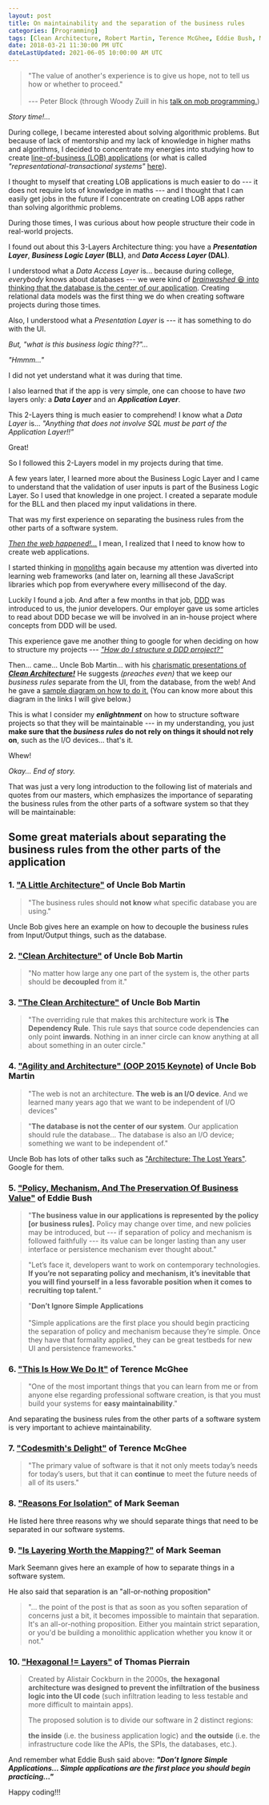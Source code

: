 ```yaml
---
layout: post
title: On maintainability and the separation of the business rules
categories: [Programming]
tags: [Clean Architecture, Robert Martin, Terence McGhee, Eddie Bush, Mark Seemann, Woody Zuill]
date: 2018-03-21 11:30:00 PM UTC
dateLastUpdated: 2021-06-05 10:00:00 AM UTC
---
```


<!-- January 22, 2018 -->
<!-- Updated June 5, 2021 6:00 PM Philippine Time -->


> "The value of another's experience is to give us hope, not to tell us how or whether to proceed." 
<br /><br />
--- Peter Block (through Woody Zuill in his [talk on mob programming.](https://www.youtube.com/watch?v=sLEsWB1wZMA))

_Story time!..._

During college, I became interested about solving algorithmic problems. But because of lack of mentorship and my lack of knowledge in higher maths and algorithms, I decided to concentrate my energies into studying how to create [line-of-business (LOB) applications](https://blogs.msdn.microsoft.com/dragoman/2007/07/19/what-is-a-lob-application/) (or what is called _"representational-transactional systems"_ [here](https://aryehoffman.com/entry/classifying-software/)).

I thought to myself that creating LOB applications is much easier to do --- it does not require lots of knowledge in maths --- and I thought that I can easily get jobs in the future if I concentrate on creating LOB apps rather than solving algorithmic problems.

During those times, I was curious about how people structure their code in real-world projects.

<!--more-->

I found out about this 3-Layers Architecture thing: you have a **_Presentation Layer_**, **_Business Logic Layer_ (BLL)**, and **_Data Access Layer_ (DAL)**.

I understood what a _Data Access Layer_ is... because during college, _everybody_ knows about databases --- we were kind of [_brainwashed_ :laughing: into thinking that the database is the center of our application](http://blog.cleancoder.com/uncle-bob/2012/05/15/NODB.html). Creating relational data models was the first thing we do when creating software projects during those times.

Also, I understood what a _Presentation Layer_ is --- it has something to do with the UI.

_But, "what is this business logic thing??"..._

_"Hmmm..."_

I did not yet understand what it was during that time.

I also learned that if the app is very simple, one can choose to have _two_ layers only: a **_Data Layer_** and an **_Application Layer_**.

This 2-Layers thing is much easier to comprehend! I know what a _Data Layer_ is... _"Anything that does not involve SQL must be part of the Application Layer!!"_

Great!

So I followed this 2-Layers model in my projects during that time.

A few years later, I learned more about the Business Logic Layer and I came to understand that the validation of user inputs is part of the Business Logic Layer. So I used that knowledge in one project. I created a separate module for the BLL and then placed my input validations in there.

That was my first experience on separating the business rules from the other parts of a software system.

[_Then the web happened!..._](https://youtu.be/0oGpWmS0aYQ?t=954) I mean, I realized that I need to know how to create web applications.

I started thinking in [monoliths](https://en.wikipedia.org/wiki/Monolithic_application) again because my attention was diverted into learning web frameworks (and later on, learning all these JavaScript libraries which pop from everywhere every millisecond of the day.

Luckily I found a job. And after a few months in that job, [DDD](https://en.wikipedia.org/wiki/Domain-driven_design) was introduced to us, the junior developers. Our employer gave us some articles to read about DDD becase we will be involved in an in-house project where concepts from DDD will be used.

<!-- 
That was my introduction to DDD.

I really liked the idea of using the Ubiquitous Language in our code, because you know, _"naming things"_ is one of the hardest things to do in programming. The Ubiquitous Language thing can greatly help on this problem.

I also liked this idea of tight collaboration between the programmers and the business people to produce the right product.

Also, the idea of bounded contexts... it makes things easier to manage. (I heard some say that this idea is similar to this _microservices_ thing).

And, most important of all (at least during my early years as a programmer), I had another thing to google for when deciding on how to structure my projects --- [_"How do I structure a DDD prroject?"_](https://www.google.com.ph/search?q=How+do+I+structure+a+DDD+prroject)
 -->

This experience gave me another thing to google for when deciding on how to structure my projects --- [_"How do I structure a DDD prroject?"_](https://www.google.com.ph/search?q=How+do+I+structure+a+DDD+prroject)

Then... came... Uncle Bob Martin... with his [charismatic presentations of **_Clean Architecture!_**](/2017/04/15/agility-and-architecture-by-uncle-bob-martin-oop-2015-keynote) He suggests _(preaches even)_ that we keep our _business rules_ separate from the UI, from the database, from the web! And he gave a [sample diagram on how to do it.](/images/2017/CleanArchitectureDesignByUncleBobMartin.png) (You can know more about this diagram in the links I will give below.)

This is what I consider my **_enlightnment_** on how to structure software projects so that they will be maintainable --- in my understanding, you just **make sure that the _business rules_ do not rely on things it should not rely on**, such as the I/O devices... that's it.

Whew!

_Okay... End of story._

That was just a very long introduction to the following list of materials and quotes from our masters, which emphasizes the importance of separating the business rules from the other parts of a software system so that they will be maintainable:


## Some great materials about separating the business rules from the other parts of the application

### 1. ["A Little Architecture"](http://blog.cleancoder.com/uncle-bob/2016/01/04/ALittleArchitecture.html) of Uncle Bob Martin

> "The business rules should **not know** what specific database you are using."

Uncle Bob gives here an example on how to decouple the business rules from Input/Output things, such as the database.


### 2. ["Clean Architecture"](http://blog.cleancoder.com/uncle-bob/2011/11/22/Clean-Architecture.html) of Uncle Bob Martin

> "No matter how large any one part of the system is, the other parts should be **decoupled** from it."


### 3. ["The Clean Architecture"](http://blog.cleancoder.com/uncle-bob/2012/08/13/the-clean-architecture.html) of Uncle Bob Martin

> "The overriding rule that makes this architecture work is **The Dependency Rule**. This rule says that source code dependencies can only point **inwards**. Nothing in an inner circle can know anything at all about something in an outer circle."


### 4. ["Agility and Architecture" (OOP 2015 Keynote)](https://www.youtube.com/watch?v=0oGpWmS0aYQ) of Uncle Bob Martin

> "The web is not an architecture. **The web is an I/O device**. And we learned many years ago that we want to be independent of I/O devices"

> "**The database is not the center of our system**. Our application should rule the database... The database is also an I/O device; something we want to be independent of."

Uncle Bob has lots of other talks such as ["Architecture: The Lost Years"](https://www.youtube.com/watch?v=Nsjsiz2A9mg). Google for them.


### 5. ["Policy, Mechanism, And The Preservation Of Business Value"](http://craftsmanshipcounts.com/policy-mechanism-preservation-business-value/) of Eddie Bush

> "**The business value in our applications is represented by the policy [or business rules].** Policy may change over time, and new policies may be introduced, but --- if separation of policy and mechanism is followed faithfully --- its value can be longer lasting than any user interface or persistence mechanism ever thought about."

> "Let’s face it, developers want to work on contemporary technologies. **If you’re not separating policy and mechanism, it’s inevitable that you will find yourself in a less favorable position when it comes to recruiting top talent.**"

> "**Don’t Ignore Simple Applications**
 > <br /><br />
> "Simple applications are the first place you should begin practicing the separation of policy and mechanism because they’re simple. Once they have that formality applied, they can be great testbeds for new UI and persistence frameworks."

### 6. ["This Is How We Do It"](https://terencemcghee.com/Articles/Tech/2015/10/25/A0B2606228759D1A888E0AFFDB9DADE0.html) of Terence McGhee

> "One of the most important things that you can learn from me or from anyone else regarding professional software creation, is that you must build your systems for **easy maintainability**."

And separating the business rules from the other parts of a software system is very important to achieve maintainability.

### 7. ["Codesmith's Delight"](https://terencemcghee.com/Articles/Tech/2016/10/15/551B3828CD47198C7C5A58903228DA71.html) of Terence McGhee

> "The primary value of software is that it not only meets today’s needs for today’s users, but that it can **continue** to meet the future needs of all of its users."

### 8. ["Reasons For Isolation"](https://blogs.msdn.microsoft.com/ploeh/2007/05/30/reasons-for-isolation/) of Mark Seeman

He listed here three reasons why we should separate things that need to be separated in our software systems.

### 9. ["Is Layering Worth the Mapping?"](http://blog.ploeh.dk/2012/02/09/IsLayeringWorththeMapping/) of Mark Seeman

Mark Seemann gives here an example of how to separate things in a software system.

He also said that separation is an "all-or-nothing proposition"

> "... the point of the post is that as soon as you soften separation of concerns just a bit, it becomes impossible to maintain that separation. It's an all-or-nothing proposition. Either you maintain strict separation, or you'd be building a monolithic application whether you know it or not."

### 10. ["Hexagonal != Layers"](https://tpierrain.blogspot.com/2016/04/hexagonal-layers.html) of Thomas Pierrain

> Created by Alistair Cockburn in the 2000s, **the hexagonal architecture was designed to prevent the infiltration of the business logic into the UI code** (such infiltration leading to less testable and more difficult to maintain apps).
>
> The proposed solution is to divide our software in 2 distinct regions:
>
> **the inside** (i.e. the business application logic)
> and 
> **the outside** (i.e. the infrastructure code like the APIs, the SPIs, the databases, etc.).


And remember what Eddie Bush said above: **_"Don’t Ignore Simple Applications... Simple applications are the first place you should begin practicing..."_**

Happy coding!!!
